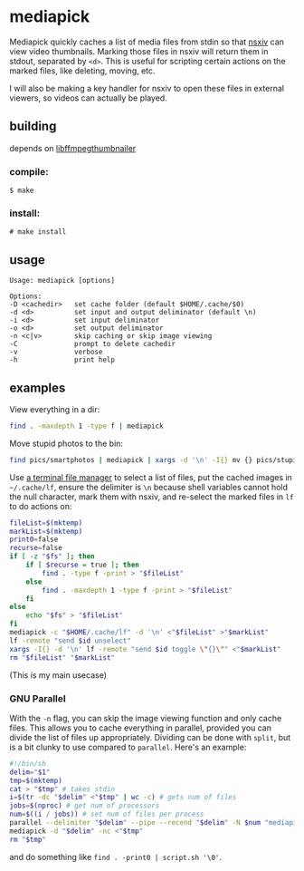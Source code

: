 # mediapick

Mediapick quickly caches a list of media files from stdin so that [nsxiv](https://codeberg.org/nsxiv/nsxiv) can view video thumbnails.
Marking those files in nsxiv will return them in stdout, separated by `<d>`. This is useful for scripting certain actions on the marked files, like deleting, moving, etc.

I will also be making a key handler for nsxiv to open these files in external viewers, so videos can actually be played.

## building

depends on [libffmpegthumbnailer](https://github.com/dirkvdb/ffmpegthumbnailer)

### compile:
```
$ make
```

### install:
```
# make install
```

## usage
```
Usage: mediapick [options]

Options:
-D <cachedir>   set cache folder (default $HOME/.cache/$0)
-d <d>          set input and output deliminator (default \n)
-i <d>          set input deliminator
-o <d>          set output deliminator
-n <c|v>        skip caching or skip image viewing
-C              prompt to delete cachedir
-v              verbose
-h              print help
```
## examples

View everything in a dir:
```sh
find . -maxdepth 1 -type f | mediapick
```

Move stupid photos to the bin:
```sh
find pics/smartphotos | mediapick | xargs -d '\n' -I{} mv {} pics/stupidphotos/
```

Use [a terminal file manager](https://github.com/gokcehan/lf) to select a list of files, put the cached images in `~/.cache/lf`, ensure the delimiter is `\n` because shell variables cannot hold the null character, mark them with nsxiv, and re-select the marked files in `lf` to do actions on:
```sh
fileList=$(mktemp)
markList=$(mktemp)
print0=false
recurse=false
if [ -z "$fs" ]; then
	if [ $recurse = true ]; then
		find . -type f -print > "$fileList"
	else
		find . -maxdepth 1 -type f -print > "$fileList"
	fi
else
	echo "$fs" > "$fileList"
fi
mediapick -c "$HOME/.cache/lf" -d '\n' <"$fileList" >"$markList"
lf -remote "send $id unselect"
xargs -I{} -d '\n' lf -remote "send $id toggle \"{}\"" <"$markList"
rm "$fileList" "$markList"
```
\(This is my main usecase\)

### GNU Parallel

With the `-n` flag, you can skip the image viewing function and only cache files. This allows you to cache everything in parallel, provided you can divide the list of files up appropriately.
Dividing can be done with `split`, but is a bit clunky to use compared to `parallel`. Here's an example:
```sh
#!/bin/sh
delim="$1"
tmp=$(mktemp)
cat > "$tmp" # takes stdin
i=$(tr -dc "$delim" <"$tmp" | wc -c) # gets num of files
jobs=$(nproc) # get num of processors
num=$((i / jobs)) # set num of files per process
parallel --delimiter "$delim" --pipe --recend "$delim" -N $num "mediapick -d '$delim' -nv" <"$tmp"
mediapick -d "$delim" -nc <"$tmp"
rm "$tmp"
```
and do something like `find . -print0 | script.sh '\0'`.
